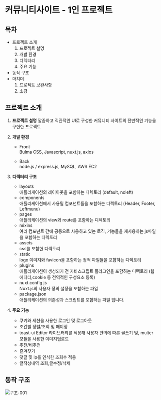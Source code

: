 # 커뮤니티사이트  - 1인 프로젝트

## 목차

* 프로젝트 소개
    1. 프로젝트 설명
    2. 개발 환경
    3. 디렉터리 
    4. 주요 기능
* 동작 구조
* 마치며
    1. 프로젝트 보완사항
    2. 소감


## 프로젝트 소개
1. **프로젝트 설명**
    깔끔하고 직관적인 UI로 구성한 커뮤니티 사이트의 전반적인 기능을 구현한 프로젝트
 
2. **개발 환경**
    * Front<br>
        Bulma CSS, Javascript, nuxt.js, axios

    * Back<br>
        node.js / express.js, MySQL, AWS EC2
        
3. **디렉터리 구조**
    * layouts<br>
        애플리케이션의 레이아웃을 포함하는 디렉토리 (default, noleft)
    * components<br>
        애플리케이션에서 사용될 컴포넌트들을 포함하는 디렉토리 (Header, Footer, Leftmunu)
    * pages<br>
        애플리케이션의 view와 route를 포함하는 디렉토리
    * mixins<br>
        여러 컴포넌트 간에 공통으로 사용하고 있는 로직, 기능들을 재사용하는 js파일을 포함하는 디렉토리
    * assets<br>
        css를 포함한 디렉토리
    * static<br>
        logo 이미지와 favicon을 포함하는 정적 파일들을 포함하는 디렉토리
    * plugins<br>
        애플리케이션이 생성되기 전 자바스크립트 플러그인을 포함하는 디렉토리 (웹에디터,cookie 등 전역적인 구성요소 등록)
    * nuxt.config.js<br>
      Nuxt.js의 사용자 정의 설정을 포함하는 파일
    * package.json<br>
        애플리케이션의 의존성과 스크립트를 포함하는 파일 입니다.
     
3. **주요 기능**
    * 쿠키와 세션을 사용한 로그인 및 로그아웃
    * 조건별 정렬/조회 및 페이징
    * toast-ui Editor 라이브러리를 적용해 사용자 편의에 따른 글쓰기 및, multer 모듈을 사용한 이미지업로드
    * 추천/비추천
    * 즐겨찾기
    * 댓글 및 ip를 인식한 조회수 적용 
    * 글작성내역 조회,글수정/삭제 

## 동작 구조

![구조-001](https://user-images.githubusercontent.com/87694251/152490415-cea0d1f0-68e6-490b-91c5-4e173e9f7222.jpg)

